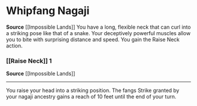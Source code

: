 ﻿---
id: '220'
name: Whipfang Nagaji
rarity: Common
source: '[[DATABASE/source/Impossible Lands|Impossible Lands]]'
trait: null
type: Heritage

---
# Whipfang Nagaji

**Source** [[Impossible Lands]]
You have a long, flexible neck that can curl into a striking pose like that of a snake. Your deceptively powerful muscles allow you to bite with surprising distance and speed. You gain the Raise Neck action.

### [[Raise Neck]] <span class="action-icon">1</span>

**Source** [[Impossible Lands]]

---
You raise your head into a striking position. The fangs Strike granted by your nagaji ancestry gains a reach of 10 feet until the end of your turn.